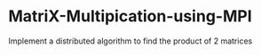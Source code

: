 # MatriX-Multipication-using-MPI
Implement a distributed algorithm to find the product of 2 matrices
